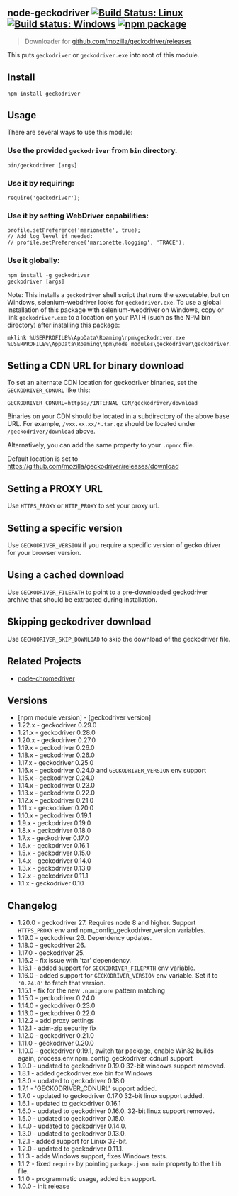 ## node-geckodriver [![Build Status: Linux](https://travis-ci.org/vladikoff/node-geckodriver.svg?branch=master)](https://travis-ci.org/vladikoff/node-geckodriver) [![Build status: Windows](https://ci.appveyor.com/api/projects/status/s1e19ujtssxcn268/branch/master?svg=true)](https://ci.appveyor.com/project/vladikoff/node-geckodriver/branch/master) [![npm package](https://img.shields.io/npm/v/geckodriver.svg)](https://www.npmjs.com/package/geckodriver)

> Downloader for [github.com/mozilla/geckodriver/releases](https://github.com/mozilla/geckodriver/releases)

This puts `geckodriver` or `geckodriver.exe` into root of this module.

## Install

```
npm install geckodriver
```

## Usage

There are several ways to use this module:

### Use the provided `geckodriver` from `bin` directory.

```
bin/geckodriver [args]
```

### Use it by requiring:

```
require('geckodriver');
```

### Use it by setting WebDriver capabilities:

```
profile.setPreference('marionette', true);
// Add log level if needed:
// profile.setPreference('marionette.logging', 'TRACE');
```

### Use it globally:

```
npm install -g geckodriver
geckodriver [args]
```

Note: This installs a `geckodriver` shell script that runs the executable, but on Windows, selenium-webdriver looks for `geckodriver.exe`. To use a global installation of this package with selenium-webdriver on Windows, copy or link `geckodriver.exe` to a location on your PATH (such as the NPM bin directory) after installing this package:

```
mklink %USERPROFILE%\AppData\Roaming\npm\geckodriver.exe %USERPROFILE%\AppData\Roaming\npm\node_modules\geckodriver\geckodriver.exe
```

## Setting a CDN URL for binary download

To set an alternate CDN location for geckodriver binaries, set the `GECKODRIVER_CDNURL` like this:

```
GECKODRIVER_CDNURL=https://INTERNAL_CDN/geckodriver/download
```

Binaries on your CDN should be located in a subdirectory of the above base URL. For example, `/vxx.xx.xx/*.tar.gz` should be located under `/geckodriver/download` above.

Alternatively, you can add the same property to your `.npmrc` file.

Default location is set to https://github.com/mozilla/geckodriver/releases/download

## Setting a PROXY URL

Use `HTTPS_PROXY` or `HTTP_PROXY` to set your proxy url.

## Setting a specific version

Use `GECKODRIVER_VERSION` if you require a specific version of gecko driver for your browser version.

## Using a cached download

Use `GECKODRIVER_FILEPATH` to point to a pre-downloaded geckodriver archive that should be extracted during installation.

## Skipping geckodriver download

Use `GECKODRIVER_SKIP_DOWNLOAD` to skip the download of the geckodriver file.


## Related Projects

* [node-chromedriver](https://github.com/giggio/node-chromedriver)

## Versions

* [npm module version] - [geckodriver version]
* 1.22.x - geckodriver 0.29.0
* 1.21.x - geckodriver 0.28.0
* 1.20.x - geckodriver 0.27.0
* 1.19.x - geckodriver 0.26.0
* 1.18.x - geckodriver 0.26.0
* 1.17.x - geckodriver 0.25.0
* 1.16.x - geckodriver 0.24.0 and `GECKODRIVER_VERSION` env support
* 1.15.x - geckodriver 0.24.0
* 1.14.x - geckodriver 0.23.0
* 1.13.x - geckodriver 0.22.0
* 1.12.x - geckodriver 0.21.0
* 1.11.x - geckodriver 0.20.0
* 1.10.x - geckodriver 0.19.1
* 1.9.x - geckodriver 0.19.0
* 1.8.x - geckodriver 0.18.0
* 1.7.x - geckodriver 0.17.0
* 1.6.x - geckodriver 0.16.1
* 1.5.x - geckodriver 0.15.0
* 1.4.x - geckodriver 0.14.0
* 1.3.x - geckodriver 0.13.0
* 1.2.x - geckodriver 0.11.1
* 1.1.x - geckodriver 0.10

## Changelog

* 1.20.0 - geckodriver 27. Requires node 8 and higher. Support `HTTPS_PROXY` env and npm_config_geckodriver_version variables.
* 1.19.0 - geckodriver 26. Dependency updates.
* 1.18.0 - geckodriver 26.
* 1.17.0 - geckodriver 25.
* 1.16.2 - fix issue with 'tar' dependency.
* 1.16.1 - added support for `GECKODRIVER_FILEPATH` env variable. 
* 1.16.0 - added support for `GECKODRIVER_VERSION` env variable. Set it to `'0.24.0'` to fetch that version.
* 1.15.1 - fix for the new `.npmignore` pattern matching
* 1.15.0 - geckodriver 0.24.0
* 1.14.0 - geckodriver 0.23.0
* 1.13.0 - geckodriver 0.22.0
* 1.12.2 - add proxy settings
* 1.12.1 - adm-zip security fix
* 1.12.0 - geckodriver 0.21.0
* 1.11.0 - geckodriver 0.20.0
* 1.10.0 - geckodriver 0.19.1, switch tar package, enable Win32 builds again, process.env.npm_config_geckodriver_cdnurl support
* 1.9.0 - updated to geckodriver 0.19.0 32-bit windows support removed.
* 1.8.1 - added geckodriver.exe bin for Windows
* 1.8.0 - updated to geckodriver 0.18.0
* 1.7.1 - 'GECKODRIVER_CDNURL' support added.
* 1.7.0 - updated to geckodriver 0.17.0  32-bit linux support added.
* 1.6.1 - updated to geckodriver 0.16.1
* 1.6.0 - updated to geckodriver 0.16.0. 32-bit linux support removed.
* 1.5.0 - updated to geckodriver 0.15.0.
* 1.4.0 - updated to geckodriver 0.14.0.
* 1.3.0 - updated to geckodriver 0.13.0.
* 1.2.1 - added support for Linux 32-bit.
* 1.2.0 - updated to geckodriver 0.11.1.
* 1.1.3 - adds Windows support, fixes Windows tests.
* 1.1.2 - fixed `require` by pointing `package.json main` property to the `lib` file.
* 1.1.0 - programmatic usage, added `bin` support.
* 1.0.0 - init release
